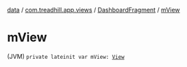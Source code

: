 [data](../../index.md) / [com.treadhill.app.views](../index.md) / [DashboardFragment](index.md) / [mView](./m-view.md)

# mView

(JVM) `private lateinit var mView: `[`View`](https://developer.android.com/reference/android/view/View.html)
